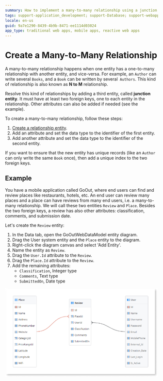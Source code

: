 ```yaml
---
summary: How to implement a many-to-many relationship using a junction table in OutSystems.
tags: support-application_development; support-Database; support-webapps
locale: en-us
guid: 9a7e1290-8439-4b9b-8471-ee1114d03024
app_type: traditional web apps, mobile apps, reactive web apps
---
```


# Create a Many-to-Many Relationship

A many-to-many relationship happens when one entity has a one-to-many relationship with another entity, and vice-versa. For example, an `Author` can write several `Books`, and a `Book` can be written by several` Authors`. This kind of relationship is also known as **N to M** relationship.

Resolve this kind of relationships by adding a third entity, called **junction entity**. It must have at least two foreign keys, one to each entity in the relationship. Other attributes can also be added if needed (see the example).

To create a many-to-many relationship, follow these steps:

1. [Create a relationship entity](<../entity-create.md>).
1. Add an attribute and set the data type to the identifier of the first entity.
1. Add another attribute and set the data type to the identifier of the second entity.

If you want to ensure that the new entity has unique records (like an `Author` can only write the same `Book` once), then add a unique index to the two foreign keys.


## Example

You have a mobile application called GoOut, where end users can find and review places like restaurants, hotels, etc. An end user can review many places and a place can have reviews from many end users, i.e. a many-to-many relationship. We will call these two entities `Review` and `Place`. Besides the two foreign keys, a review has also other attributes: classification, comments, and submission date.

Let's create the `Review` entity:

1. In the Data tab, open the GoOutWebDataModel entity diagram.
1. Drag the User system entity and the `Place` entity to the diagram.
1. Right-click the diagram canvas and select 'Add Entity'.
1. Name the entity as `Review`.
1. Drag the `User.Id` attribute to the `Review`.
1. Drag the `Place.Id` attribute to the `Review`.
1. Add the remaining attributes:
    * `Classification`, Integer type
    * `Comments`, Text type
    * `SubmittedOn`, Date type

![Many-to-many relationship entity diagram](images/many-to-many-relationship-1.png)
